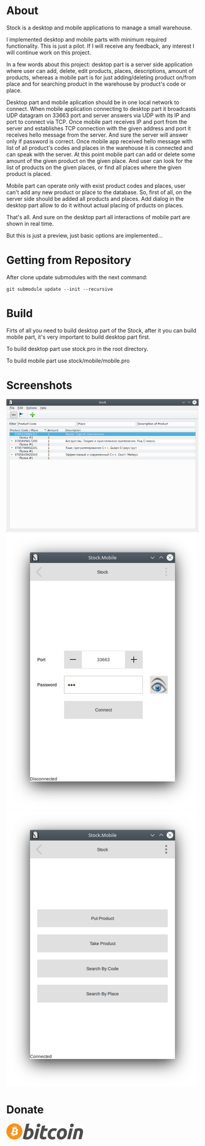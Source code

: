 # About

Stock is a desktop and mobile applications to manage a small warehouse.

I implemented desktop and mobile parts with minimum required functionality.
This is just a pilot. If I will receive any feedback, any interest I will
continue work on this project.

In a few words about this project: desktop part is a server side application
where user can add, delete, edit products, places, descriptions, amount of products,
whereas a mobile part is for just adding/deleting product on/from place and for
searching product in the warehouse by product's code or place.

Desktop part and mobile aplication should be in one local network to connect.
When mobile application connecting to desktop part it broadcasts UDP datagram on
33663 port and server answers via UDP with its IP and port to connect via TCP.
Once mobile part receives IP and port from the server and establishes TCP
connection with the given address and port it receives hello message from the server.
And sure the server will answer only if password is correct. Once mobile app received
hello message with list of all product's codes and places in the warehouse it is
connected and can speak with the server. At this point mobile part can add or delete
some amount of the given product on the given place. And user can look for the list
of products on the given places, or find all places where the given product is placed.

Mobile part can operate only with exist product codes and places, user can't
add any new product or place to the database. So, first of all, on the server
side should be added all products and places. Add dialog in the desktop part
allow to do it without actual placing of prducts on places.

That's all. And sure on the desktop part all interactions of mobile part are shown in
real time.

But this is just a preview, just basic options are implemented...

# Getting from Repository

After clone update submodules with the next command:

```
git submodule update --init --recursive
```

# Build

Firts of all you need to build desktop part of the Stock,
after it you can build mobile part, it's very important to build
desktop part first.

To build desktop part use stock.pro in the root directory.

To build mobile part use stock/mobile/mobile.pro

# Screenshots

![](doc/desktop.png)
![](doc/connect.png)
![](doc/actions.png)

# Donate

[![](bitcoin-btc-logo-full.png)](https://github.com/igormironchik)
